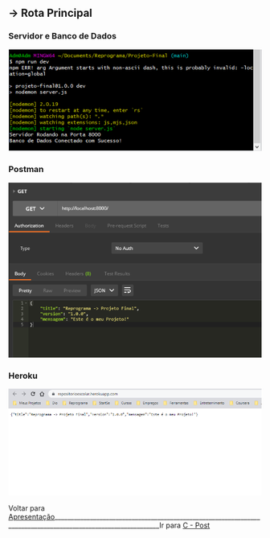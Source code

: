 ##  -> **Rota Principal**

### Servidor e Banco de Dados
<p align="center">
  <img alt="foto" title="foto" src="./img/foto01.png"/>
</p>

### Postman
<p align="center">
  <img alt="foto" title="foto" src="./img/foto02.png"/>
</p>

### Heroku
<p align="center">
  <img alt="foto" title="foto" src="./img/foto03.png"/>
</p>

Voltar para [Apresentação](https://github.com/AlineAlmeida85/Projeto-Final/blob/main/Apresentacao.md)_______________________________________________________________________________________________________________Ir para [C - Post](https://github.com/AlineAlmeida85/Projeto-Final/blob/main/Demonstracao2.md)